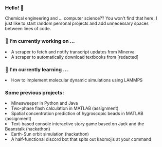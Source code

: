 ### Hello! 👋
Chemical engineering and ... computer science?? You won't find that here, I just like to start random personal projects and add unnecessary spaces between lines of code.

<h3>🔭 I’m currently working on ...</h3>
<li>A scraper to fetch and notify transcript updates from Minerva</li>
<li>A scraper to automatically download textbooks from [redacted]</li>

<h3>🌱 I'm currently learning ...</h3>
<li>How to implement molecular dynamic simulations using LAMMPS</li>

<h3>Some previous projects:</h3>
<li>Minesweeper in Python and Java</li>
<li>Two-phase flash calculation in MATLAB (assignment)</li>
<li>Spatial concentration prediction of hygroscopic beads in MATLAB (assignment)</li>
<li>Text-based console interactive story game based on Jack and the Beanstalk (hackathon)</li>
<li>Earth-Sun orbit simulation (hackathon)</li>
<li>A half-functional discord bot that spits out kaomojis at your command</li>

<!--
**jennifertramsu/jennifertramsu** is a ✨ _special_ ✨ repository because its `README.md` (this file) appears on your GitHub profile.

Here are some ideas to get you started:

- 🔭 I’m currently working on ...
- 🌱 I’m currently learning ...
- 👯 I’m looking to collaborate on ...
- 🤔 I’m looking for help with ...
- 💬 Ask me about ...
- 📫 How to reach me: ...
- 😄 Pronouns: ...
- ⚡ Fun fact: ...
-->
